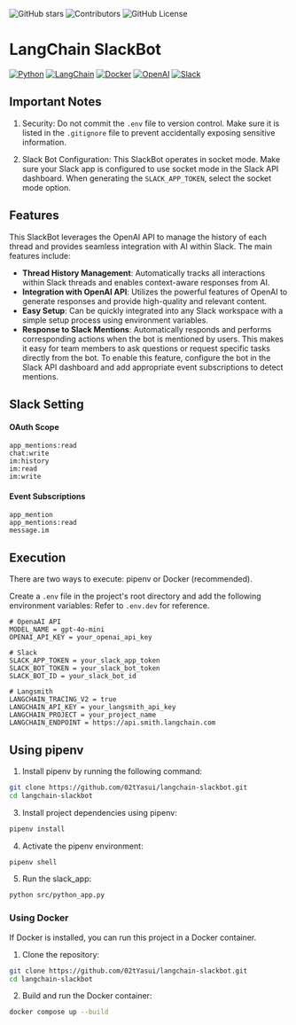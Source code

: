 ![GitHub stars](https://img.shields.io/github/stars/02tYasui/langchain-slackbot.svg)
![Contributors](https://img.shields.io/github/contributors/02tYasui/langchain-slackbot)
![GitHub License](https://img.shields.io/github/license/02tyasui/langchain-slackbot)

# LangChain SlackBot
[![Python](https://img.shields.io/badge/Python-3776AB?logo=python&logoColor=white)](https://www.python.org/)
[![LangChain](https://img.shields.io/badge/LangChain-121112?logo=chainlink&logoColor=white)](https://langchain.com/)
[![Docker](https://img.shields.io/badge/Docker-2496ED?logo=docker&logoColor=white)](https://www.docker.com/)
[![OpenAI](https://img.shields.io/badge/OpenAI-412991?logo=openai&logoColor=white)](https://openai.com/)
[![Slack](https://img.shields.io/badge/Slack-4A154B?logo=slack&logoColor=white)](https://slack.com/)

## Important Notes

1. Security: Do not commit the `.env` file to version control. Make sure it is listed in the `.gitignore` file to prevent accidentally exposing sensitive information.

2. Slack Bot Configuration: This SlackBot operates in socket mode. Make sure your Slack app is configured to use socket mode in the Slack API dashboard. When generating the `SLACK_APP_TOKEN`, select the socket mode option.

## Features

This SlackBot leverages the OpenAI API to manage the history of each thread and provides seamless integration with AI within Slack. The main features include:

- **Thread History Management**: Automatically tracks all interactions within Slack threads and enables context-aware responses from AI.
- **Integration with OpenAI API**: Utilizes the powerful features of OpenAI to generate responses and provide high-quality and relevant content.
- **Easy Setup**: Can be quickly integrated into any Slack workspace with a simple setup process using environment variables.
- **Response to Slack Mentions**: Automatically responds and performs corresponding actions when the bot is mentioned by users. This makes it easy for team members to ask questions or request specific tasks directly from the bot.
  To enable this feature, configure the bot in the Slack API dashboard and add appropriate event subscriptions to detect mentions.

## Slack Setting
#### OAuth Scope
```text
app_mentions:read
chat:write
im:history
im:read
im:write
```

#### Event Subscriptions
```text
app_mention
app_mentions:read
message.im
```

## Execution

There are two ways to execute: pipenv or Docker (recommended).

Create a `.env` file in the project's root directory and add the following environment variables:
Refer to `.env.dev` for reference.
```Dotenv
# OpenaAI API
MODEL_NAME = gpt-4o-mini
OPENAI_API_KEY = your_openai_api_key

# Slack
SLACK_APP_TOKEN = your_slack_app_token
SLACK_BOT_TOKEN = your_slack_bot_token
SLACK_BOT_ID = your_slack_bot_id

# Langsmith
LANGCHAIN_TRACING_V2 = true
LANGCHAIN_API_KEY = your_langsmith_api_key
LANGCHAIN_PROJECT = your_project_name
LANGCHAIN_ENDPOINT = https://api.smith.langchain.com
```

## Using pipenv

1. Install pipenv by running the following command:
```bash
git clone https://github.com/02tYasui/langchain-slackbot.git
cd langchain-slackbot
```

3. Install project dependencies using pipenv:
```bash
pipenv install
```

4. Activate the pipenv environment:
```bash
pipenv shell
```

5. Run the slack_app:
```bash
python src/python_app.py
```

### Using Docker

If Docker is installed, you can run this project in a Docker container.

1. Clone the repository:
```bash
git clone https://github.com/02tYasui/langchain-slackbot.git
cd langchain-slackbot
```

2. Build and run the Docker container:
```bash
docker compose up --build
```
